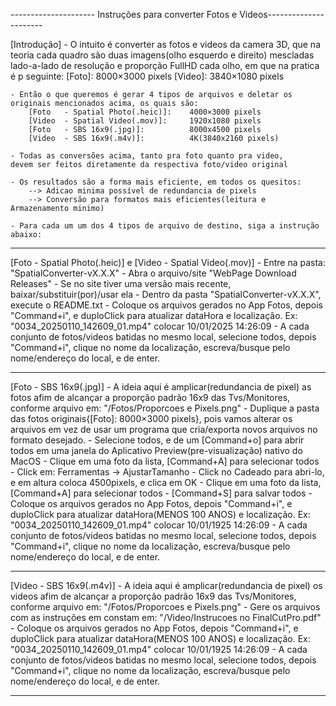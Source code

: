 --------------------- Instruções para converter Fotos e Videos----------------------

[Introdução]
	- O intuito é converter as fotos e videos da camera 3D, 
	que na teoria cada quadro são duas imagens(olho esquerdo e direito)
	mescladas lado-a-lado de resolução e proporção FullHD cada olho, 
	em que na pratica é p seguinte:
	 	[Foto]:  8000×3000 pixels
	 	[Video]: 3840×1080 pixels

	- Então o que queremos é gerar 4 tipos de arquivos e deletar os 
	originais mencionados acima, os quais são:
		[Foto 	- Spatial Photo(.heic)]: 	4000×3000 pixels
		[Video 	- Spatial Video(.mov)]: 	1920x1080 pixels
		[Foto 	- SBS 16x9(.jpg)]: 			8000x4500 pixels
		[Video 	- SBS 16x9(.m4v)]: 			4K(3840x2160 pixels)

	- Todas as conversões acima, tanto pra foto quanto pra video,
	devem ser feitos diretamente da respectiva foto/video original

	- Os resultados são a forma mais eficiente, em todos os quesitos:
		--> Adicao minima possível de redundancia de pixels
		--> Conversão para formatos mais eficientes(leitura e Armazenamento minimo)

	- Para cada um um dos 4 tipos de arquivo de destino, siga a instrução abaixo:

____________________________________________________________________________________

[Foto - Spatial Photo(.heic)] e [Video - Spatial Video(.mov)]
	- Entre na pasta:
		"SpatialConverter-vX.X.X"
	- Abra o arquivo/site "WebPage Download Releases"
	- Se no site tiver uma versão mais recente, baixar/substituir(por)/usar ela
	- Dentro da pasta "SpatialConverter-vX.X.X", execute o README.txt
	- Coloque os arquivos gerados no App Fotos, depois "Command+i",
		e duploClick para atualizar dataHora e localização.
		Ex: "0034_20250110_142609_01.mp4" colocar 10/01/2025 14:26:09
	- A cada conjunto de fotos/videos batidas no mesmo local, selecione todos,
		 depois "Command+i", clique no nome da localização, 
		 escreva/busque pelo nome/endereço do local, e de enter.

____________________________________________________________________________________

[Foto - SBS 16x9(.jpg)]
	- A ideia aqui é amplicar(redundancia de pixel) as fotos afim de alcançar a 
		proporção padrão 16x9 das Tvs/Monitores, conforme arquivo em:
		"/Fotos/Proporcoes e Pixels.png"
	- Duplique a pasta das fotos originais{[Foto]: 8000×3000 pixels}, 
		pois vamos alterar os arquivos em vez de usar um programa que
		cria/exporta novos arquivos no formato desejado.
	- Selecione todos, e de um [Command+o] para abrir todos em uma janela do
		Aplicativo Preview(pre-visualização) nativo do MacOS
	- Clique em uma foto da lista, [Command+A] para selecionar todos
	- Click em: Ferramentas -> AjustarTamanho
	- Click no Cadeado para abri-lo, e em altura coloca 4500pixels, e clica em OK
	- Clique em uma foto da lista, [Command+A] para selecionar todos
	- [Command+S] para salvar todos
	- Coloque os arquivos gerados no App Fotos, depois "Command+i",
		e duploClick para atualizar dataHora(MENOS 100 ANOS) e localização.
		Ex: "0034_20250110_142609_01.mp4" colocar 10/01/1925 14:26:09
	- A cada conjunto de fotos/videos batidas no mesmo local, selecione todos,
		 depois "Command+i", clique no nome da localização, 
		 escreva/busque pelo nome/endereço do local, e de enter.

____________________________________________________________________________________

[Video - SBS 16x9(.m4v)]
	- A ideia aqui é amplicar(redundancia de pixel) os videos afim de alcançar a 
		proporção padrão 16x9 das Tvs/Monitores, conforme arquivo em:
		"/Fotos/Proporcoes e Pixels.png"
	- Gere os arquivos com as instruções em constam em:
		"/Video/Instrucoes no FinalCutPro.pdf"
	- Coloque os arquivos gerados no App Fotos, depois "Command+i",
		e duploClick para atualizar dataHora(MENOS 100 ANOS) e localização.
		Ex: "0034_20250110_142609_01.mp4" colocar 10/01/1925 14:26:09
	- A cada conjunto de fotos/videos batidas no mesmo local, selecione todos,
		 depois "Command+i", clique no nome da localização, 
		 escreva/busque pelo nome/endereço do local, e de enter.

____________________________________________________________________________________



